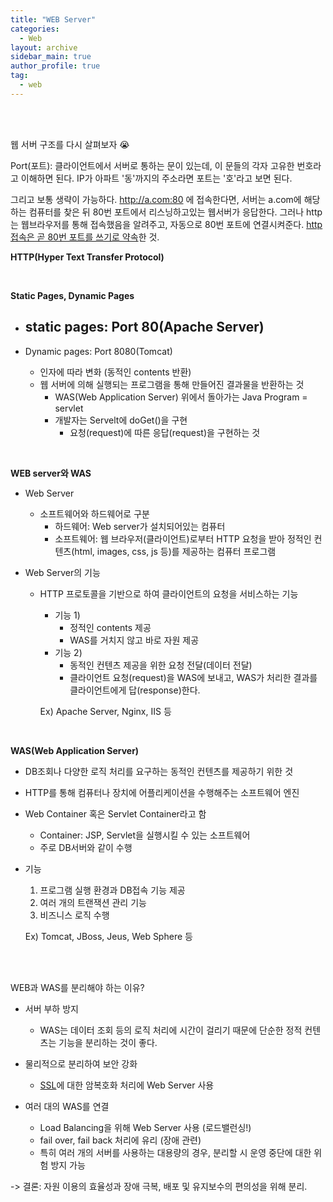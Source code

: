 ```yaml
---
title: "WEB Server"
categories:
  - Web
layout: archive
sidebar_main: true
author_profile: true
tag:
  - web
---
```




<br>

<br>

웹 서버 구조를 다시 살펴보자 😭

Port(포트): 클라이언트에서 서버로 통하는 문이 있는데, 이 문들의 각자 고유한 번호라고 이해하면 된다. IP가 아파트 '동'까지의 주소라면 포트는 '호'라고 보면 된다. 

그리고 보통 생략이 가능하다. http://a.com:80 에 접속한다면, 서버는 a.com에 해당하는 컴퓨터를 찾은 뒤 80번 포트에서 리스닝하고있는 웹서버가 응답한다. 그러나 http는 웹브라우저를 통해 접속했음을 알려주고, 자동으로 80번 포트에 연결시켜준다. <u>http 접속은 곧 80번 포트를 쓰기로 약속</u>한 것. 

**HTTP(Hyper Text Transfer Protocol)**



<br>

**Static Pages,  Dynamic Pages**

- static pages: Port 80(Apache Server)
  - 

- Dynamic pages: Port 8080(Tomcat)
  - 인자에 따라 변화 (동적인 contents 반환)
  - 웹 서버에 의해 실행되는 프로그램을 통해 만들어진 결과물을 반환하는 것
    - WAS(Web Application Server) 위에서 돌아가는 Java Program = servlet
    - 개발자는 Servelt에 doGet()을 구현
      - 요청(request)에 따른 응답(request)을 구현하는 것

<br>

**WEB server와 WAS**

- Web Server

  - 소프트웨어와 하드웨어로 구분
    - 하드웨어: Web server가 설치되어있는 컴퓨터
    - 소프트웨어: 웹 브라우저(클라이언트)로부터 HTTP 요청을 받아 정적인 컨텐츠(html, images, css, js 등)를 제공하는 컴퓨터 프로그램

- Web Server의 기능

  - HTTP 프로토콜을 기반으로 하여 클라이언트의 요청을 서비스하는 기능

    - 기능 1) 
      - 정적인 contents 제공
      - WAS를 거치지 않고 바로 자원 제공
    - 기능 2)
      - 동적인 컨텐츠 제공을 위한 요청 전달(데이터 전달)
      - 클라이언트 요청(request)을 WAS에 보내고, WAS가 처리한 결과를 클라이언트에게 답(response)한다. 

    Ex) Apache Server, Nginx, IIS 등

  <br>

**WAS(Web Application Server)**

- DB조회나 다양한 로직 처리를 요구하는 동적인 컨텐츠를 제공하기 위한 것 
- HTTP를 통해 컴퓨터나 장치에 어플리케이션을 수행해주는 소프트웨어 엔진
- Web Container 혹은 Servlet Container라고 함
  - Container: JSP, Servlet을 실행시킬 수 있는 소프트웨어
  - 주로 DB서버와 같이 수행

- 기능

  1) 프로그램 실행 환경과 DB접속 기능 제공
  2) 여러 개의 트랜잭션 관리 기능
  3) 비즈니스 로직 수행

  Ex) Tomcat, JBoss, Jeus, Web Sphere 등 

<br>

<br>

WEB과 WAS를 분리해야 하는 이유? 

- 서버 부하 방지 
  - WAS는 데이터 조회 등의 로직 처리에 시간이 걸리기 때문에 단순한 정적 컨텐츠는 기능을 분리하는 것이 좋다. 
- 물리적으로 분리하여 보안 강화
  - <u>SSL</u>에 대한 암복호화 처리에 Web Server 사용

- 여러 대의 WAS를 연결 
  - Load Balancing을 위해 Web Server 사용 (로드밸런싱!)
  - fail over, fail back 처리에 유리 (장애 관련)
  - 특히 여러 개의 서버를 사용하는 대용량의 경우, 분리할 시 운영 중단에 대한 위험 방지 가능

-> 결론: 자원 이용의 효율성과 장애 극복, 배포 및 유지보수의 편의성을 위해 분리. 

<br>

<br>

